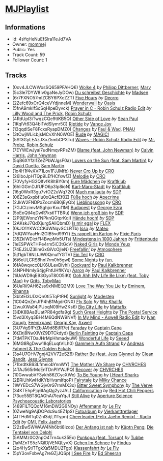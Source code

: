 # [MJPlaylist](https://open.spotify.com/playlist/4sYqHeNuEfSlra11eJd7VA)
## Informations
<!-- META_BEGIN -->
- Id: 4sYqHeNuEfSlra11eJd7VA
- Owner: [mommej](https://open.spotify.com/user/mommej)
- Public: Yes
- Track Count: 59
- Follower Count: 1
<!-- META_END -->


## Tracks
<!-- TRACK_LIST_BEGIN -->
- (0ov4JLCWWosSQ659PFAHQ6) [Wolke 4](https://open.spotify.com/track/0ov4JLCWWosSQ659PFAHQ6) *by* [Philipp Dittberner](https://open.spotify.com/artist/7oaSITFPadI3fnIxbv7hTa), [Marv](https://open.spotify.com/artist/64hJwJas2snPX2t0qGs1QK)
- (5c3le7DYW8Iv0gaNeJyDOw) [Du schreibst Geschichte](https://open.spotify.com/track/5c3le7DYW8Iv0gaNeJyDOw) *by* [Madsen](https://open.spotify.com/artist/1LsT3D414izg8h3K1VbrL4)
- (6r7FXNO57mlZCBY6PXcZZT) [Five Hours](https://open.spotify.com/track/6r7FXNO57mlZCBY6PXcZZT) *by* [Deorro](https://open.spotify.com/artist/6VD4UEUPvtsemqD3mmTqCR)
- (2Zefc69xOrQ4ceVYdjnneM) [Wonderwall](https://open.spotify.com/track/2Zefc69xOrQ4ceVYdjnneM) *by* [Oasis](https://open.spotify.com/artist/2DaxqgrOhkeH0fpeiQq2f4)
- (5fnA9mkIfScSqHIpeDyvck) [Prayer in C - Robin Schulz Radio Edit](https://open.spotify.com/track/5fnA9mkIfScSqHIpeDyvck) *by* [Lilly Wood and The Prick](https://open.spotify.com/artist/50OApTJurDusIo9dGTqSU4), [Robin Schulz](https://open.spotify.com/artist/3t5xRXzsuZmMDkQzgOX35S)
- (4RdUpI3iTwqzCQe9ttKB5Q) [Other Side of Love](https://open.spotify.com/track/4RdUpI3iTwqzCQe9ttKB5Q) *by* [Sean Paul](https://open.spotify.com/artist/3Isy6kedDrgPYoTS1dazA9)
- (1KqlVt63Q4bl1VdSlymr5C) [Riptide](https://open.spotify.com/track/1KqlVt63Q4bl1VdSlymr5C) *by* [Vance Joy](https://open.spotify.com/artist/10exVja0key0uqUkk6LJRT)
- (13qqdlSeF8FcxsRyapDMZ0) [Changes](https://open.spotify.com/track/13qqdlSeF8FcxsRyapDMZ0) *by* [Faul & Wad](https://open.spotify.com/artist/6HUm6AHJE0oisACMN6NNJ5), [PNAU](https://open.spotify.com/artist/6n28c9qs9hNGriNa72b26u)
- (3tCwjWLicbjsMCvXhN0WOE) [Rude](https://open.spotify.com/track/3tCwjWLicbjsMCvXhN0WOE) *by* [MAGIC!](https://open.spotify.com/artist/0DxeaLnv6SyYk2DOqkLO8c)
- (5Sf3GyLEAzJXxZ5mbCPXTu) [Waves - Robin Schulz Radio Edit](https://open.spotify.com/track/5Sf3GyLEAzJXxZ5mbCPXTu) *by* [Mr. Probz](https://open.spotify.com/artist/33W1pnW9zScZtYTnAoWnOT), [Robin Schulz](https://open.spotify.com/artist/3t5xRXzsuZmMDkQzgOX35S)
- (7EYWEwJyai7udNmqvRPsZM) [Blame (feat. John Newman)](https://open.spotify.com/track/7EYWEwJyai7udNmqvRPsZM) *by* [Calvin Harris](https://open.spotify.com/artist/7CajNmpbOovFoOoasH2HaY), [John Newman](https://open.spotify.com/artist/34v5MVKeQnIo0CWYMbbrPf)
- (5qB6XYfzI1ZeZPbWJgsF0a) [Lovers on the Sun (feat. Sam Martin)](https://open.spotify.com/track/5qB6XYfzI1ZeZPbWJgsF0a) *by* [David Guetta](https://open.spotify.com/artist/1Cs0zKBU1kc0i8ypK3B9ai), [Sam Martin](https://open.spotify.com/artist/66AE89GQTx88zLYhXn1wFK)
- (1o4H1f4vXVP1Lov1FJJMfb) [Never Cro Up](https://open.spotify.com/track/1o4H1f4vXVP1Lov1FJJMfb) *by* [CRO](https://open.spotify.com/artist/3utZ2yeQk0Z3BCOBWP7Vlu)
- (26IboJpHTQp9LEfHCfxwfZ) [Melodie](https://open.spotify.com/track/26IboJpHTQp9LEfHCfxwfZ) *by* [CRO](https://open.spotify.com/artist/3utZ2yeQk0Z3BCOBWP7Vlu)
- (70VyfyHG2QlfvfK8ItBY0m) [Eure Mädchen](https://open.spotify.com/track/70VyfyHG2QlfvfK8ItBY0m) *by* [Kraftklub](https://open.spotify.com/artist/0MZ55DwuMQ1B2TXq9lcrE4)
- (6hIiGGmDJfUFO6p3Ip8ioN) [Karl-Marx-Stadt](https://open.spotify.com/track/6hIiGGmDJfUFO6p3Ip8ioN) *by* [Kraftklub](https://open.spotify.com/artist/0MZ55DwuMQ1B2TXq9lcrE4)
- (16g0WxR3gu7vtOZ2uWq720) [Mach ma lauta](https://open.spotify.com/track/16g0WxR3gu7vtOZ2uWq720) *by* [SDP](https://open.spotify.com/artist/1EfwyuCzDQpCslZc8C9gkG)
- (06Z3sGxpbfIu0xQAcfEf0Z) [Füße hoch](https://open.spotify.com/track/06Z3sGxpbfIu0xQAcfEf0Z) *by* [Apecrime](https://open.spotify.com/artist/2E7hhlmUNBdnEYM02M2red)
- (2JkW2FNDPxZocm6B0jEyQb) [Lieblingssong](https://open.spotify.com/track/2JkW2FNDPxZocm6B0jEyQb) *by* [CRO](https://open.spotify.com/artist/3utZ2yeQk0Z3BCOBWP7Vlu)
- (7GJClzimvMSghjcrKxuf1M) [Budapest](https://open.spotify.com/track/7GJClzimvMSghjcrKxuf1M) *by* [George Ezra](https://open.spotify.com/artist/2ysnwxxNtSgbb9t1m2Ur4j)
- (5oEoQtl4qDwR7kstlTTBRu) [Wenn ich groß bin](https://open.spotify.com/track/5oEoQtl4qDwR7kstlTTBRu) *by* [SDP](https://open.spotify.com/artist/1EfwyuCzDQpCslZc8C9gkG)
- (2P9jEWxnzYNPknQGtprKqI) [Hände hoch!](https://open.spotify.com/track/2P9jEWxnzYNPknQGtprKqI) *by* [SDP](https://open.spotify.com/artist/1EfwyuCzDQpCslZc8C9gkG)
- (2AKskJ7QdXjurgSAliQbmD) [Is mir egal](https://open.spotify.com/track/2AKskJ7QdXjurgSAliQbmD) *by* [FLEX](https://open.spotify.com/artist/0AeE4Cyp84wnx89nMiLIwI)
- (0kJO1YKWCCKdWNqvSCLRTb) [Isso](https://open.spotify.com/track/0kJO1YKWCCKdWNqvSCLRTb) *by* [Mateo](https://open.spotify.com/artist/6rLc2LQSVGxPy4yPIFqfS5)
- (7dQWlYaaHnl2GIB5vd99Yf) [Es rappelt im Karton](https://open.spotify.com/track/7dQWlYaaHnl2GIB5vd99Yf) *by* [Pixie Paris](https://open.spotify.com/artist/5aYYfqv1Tn30dh1yZIowOi)
- (35ZklWDictFl4BwpMn5UTs) [Mindestens in 1000 Jahren](https://open.spotify.com/track/35ZklWDictFl4BwpMn5UTs) *by* [Frittenbude](https://open.spotify.com/artist/7jy0nL3F5ehHJxXYMBImkk)
- (1eESPWkTHPe4rm5iC3tGcV) [Naked Girls](https://open.spotify.com/track/1eESPWkTHPe4rm5iC3tGcV) *by* [Monde Yeux](https://open.spotify.com/artist/5T356V9auev68KobHQ02oK)
- (74EJ3UZ3IimGxGiVcOjleN) [Freefallin'](https://open.spotify.com/track/74EJ3UZ3IimGxGiVcOjleN) *by* [Atmosphere](https://open.spotify.com/artist/1GAS0rb4L8VTPvizAx2O9J)
- (5jf1gbT8NLtJW0QmufYGTV) [Ein Teil](https://open.spotify.com/track/5jf1gbT8NLtJW0QmufYGTV) *by* [CRO](https://open.spotify.com/artist/3utZ2yeQk0Z3BCOBWP7Vlu)
- (6t6oULCRS6hnI7rm0h5gwl) [Some Nights](https://open.spotify.com/track/6t6oULCRS6hnI7rm0h5gwl) *by* [fun.](https://open.spotify.com/artist/5nCi3BB41mBaMH9gfr6Su0)
- (6fA8wqvcc0LK6ULevDivhi) [Dockyard](https://open.spotify.com/track/6fA8wqvcc0LK6ULevDivhi) *by* [Paul Kalkbrenner](https://open.spotify.com/artist/0rasA5Z5h1ITtHelCpfu9R)
- (4NPHNmlyS4jgFhtUHfIKYq) [Aaron](https://open.spotify.com/track/4NPHNmlyS4jgFhtUHfIKYq) *by* [Paul Kalkbrenner](https://open.spotify.com/artist/0rasA5Z5h1ITtHelCpfu9R)
- (1iUoWD9qE93GyoT80O5IKt) [Ooh Ahh (My Life Be Like) (feat. Toby Mac)](https://open.spotify.com/track/1iUoWD9qE93GyoT80O5IKt) *by* [Grits](https://open.spotify.com/artist/6aUgzC0cMh0StjV7LyFEDr), [TobyMac](https://open.spotify.com/artist/5VX8hxrcfJWwaTLiqGUHG3)
- (6UaRii9AH6Zss9xNMEQ2M9) [Love The Way You Lie](https://open.spotify.com/track/6UaRii9AH6Zss9xNMEQ2M9) *by* [Eminem](https://open.spotify.com/artist/7dGJo4pcD2V6oG8kP0tJRR), [Rihanna](https://open.spotify.com/artist/5pKCCKE2ajJHZ9KAiaK11H)
- (3bbtEl3UDzQn0ti5TqPtRH) [Sunlight](https://open.spotify.com/track/3bbtEl3UDzQn0ti5TqPtRH) *by* [Modestep](https://open.spotify.com/artist/5zYJziKktyqWwmoAWXrShP)
- (1C04QnZmJfP4hB1MgdrGNX) [Fly Solo](https://open.spotify.com/track/1C04QnZmJfP4hB1MgdrGNX) *by* [Wiz Khalifa](https://open.spotify.com/artist/137W8MRPWKqSmrBGDBFSop)
- (2wuXWa84jPUoqN09HwZKs6) [Big City Life](https://open.spotify.com/track/2wuXWa84jPUoqN09HwZKs6) *by* [Mattafix](https://open.spotify.com/artist/5KORW1YGiERJqfuYjXMCyz)
- (3iDK8BAaBUatPR84gdfa9g) [Such Great Heights](https://open.spotify.com/track/3iDK8BAaBUatPR84gdfa9g) *by* [The Postal Service](https://open.spotify.com/artist/5yV1qdnmxyIYiSFB02wpDj)
- (5vd3IXyq3BH4M6QdNW9NVf) [In My Mind - Axwell Radio Edit](https://open.spotify.com/track/5vd3IXyq3BH4M6QdNW9NVf) *by* [Ivan Gough](https://open.spotify.com/artist/5aBWZE8TOaaA9O50ENS3EM), [Feenixpawl](https://open.spotify.com/artist/5FvlJcXnFIm72pgQtW3Dct), [Georgi Kay](https://open.spotify.com/artist/32DJdHuhN1840L73Bqxhxj), [Axwell](https://open.spotify.com/artist/1xNmvlEiICkRlRGqlNFZ43)
- (3U7VgSfPrZbJA9d8BjfR7e) [Faraday](https://open.spotify.com/track/3U7VgSfPrZbJA9d8BjfR7e) *by* [Captain Capa](https://open.spotify.com/artist/69BZbhkbUjjDI96GJAJbCW)
- (6tZirj8NwXlVrZ9DTCkdyd) [Berlin Fainting](https://open.spotify.com/track/6tZirj8NwXlVrZ9DTCkdyd) *by* [Captain Capa](https://open.spotify.com/artist/69BZbhkbUjjDI96GJAJbCW)
- (7tMTPKTOaJHrMpHhmadyuW) [Wonderful Life](https://open.spotify.com/track/7tMTPKTOaJHrMpHhmadyuW) *by* [Seeed](https://open.spotify.com/artist/5ISjkNS17JpCwiFtW80lpV)
- (6MG8RgDww18qELuqtVlLh0) [Gammeln Aufn Strand](https://open.spotify.com/track/6MG8RgDww18qELuqtVlLh0) *by* [Andreas Fahnert & The Golden Eckats](https://open.spotify.com/artist/6jCDTKcM52JaNiBJ82h6OJ)
- (3s4U7OHV7gnj42VV72eSZ6) [Rather Be (feat. Jess Glynne)](https://open.spotify.com/track/3s4U7OHV7gnj42VV72eSZ6) *by* [Clean Bandit](https://open.spotify.com/artist/6MDME20pz9RveH9rEXvrOM), [Jess Glynne](https://open.spotify.com/artist/4ScCswdRlyA23odg9thgIO)
- (71brdtkB63LfmeiobYnnWY) [The Mother We Share](https://open.spotify.com/track/71brdtkB63LfmeiobYnnWY) *by* [CHVRCHES](https://open.spotify.com/artist/3CjlHNtplJyTf9npxaPl5w)
- (4TAJ565rMcEnTDnPlYWJPQ) [Recover](https://open.spotify.com/track/4TAJ565rMcEnTDnPlYWJPQ) *by* [CHVRCHES](https://open.spotify.com/artist/3CjlHNtplJyTf9npxaPl5w)
- (10GwwabVF3ykh86ZCycXWe) [To Be Young](https://open.spotify.com/track/10GwwabVF3ykh86ZCycXWe) *by* [I Heart Sharks](https://open.spotify.com/artist/4HHftqPaBwXIk5C7GOLI7y)
- (2BRiUhKwHdKYbHvsmlfqoP) [Fairytale](https://open.spotify.com/track/2BRiUhKwHdKYbHvsmlfqoP) *by* [Milky Chance](https://open.spotify.com/artist/1hzfo8twXdOegF3xireCYs)
- (1WYEDcS7WGjv0rG7rmMX3o) [Bitter Sweet Symphony](https://open.spotify.com/track/1WYEDcS7WGjv0rG7rmMX3o) *by* [The Verve](https://open.spotify.com/artist/2cGwlqi3k18jFpUyTrsR84)
- (34KTEhpPjq6IAgQg2yzJAL) [Californication](https://open.spotify.com/track/34KTEhpPjq6IAgQg2yzJAL) *by* [Red Hot Chili Peppers](https://open.spotify.com/artist/0L8ExT028jH3ddEcZwqJJ5)
- (73uc55BT8QAGhAi7leaYqJ) [Still Alive](https://open.spotify.com/track/73uc55BT8QAGhAi7leaYqJ) *by* [Aperture Science Psychoacoustic Laboratories](https://open.spotify.com/artist/7d58WZ8qQHy2Sm5p52V2NP)
- (489FlLTQQdM16mDW2G9NOy) [Affenmann](https://open.spotify.com/track/489FlLTQQdM16mDW2G9NOy) *by* [Le Fly](https://open.spotify.com/artist/4ZtBx6rfSEXaqAgUWjCip6)
- (0ZweNg9AjDOPdc9u4EZ1pS) [Fotoalbum](https://open.spotify.com/track/0ZweNg9AjDOPdc9u4EZ1pS) *by* [Vierkanttretlager](https://open.spotify.com/artist/1LbXEMrWWiZFB0cHiyGdbl)
- (4fTHdMTq0Znl3djLI1Typn) [Cheerleader (Felix Jaehn Remix) - Radio Edit](https://open.spotify.com/track/4fTHdMTq0Znl3djLI1Typn) *by* [OMI](https://open.spotify.com/artist/5MouCg6ta7zAxsfMEbc1uh), [Felix Jaehn](https://open.spotify.com/artist/4bL2B6hmLlMWnUEZnorEtG)
- (22zBw5WWAW4Nh6bti8lzop) [Der Anfang ist nah](https://open.spotify.com/track/22zBw5WWAW4Nh6bti8lzop) *by* [Käptn Peng](https://open.spotify.com/artist/4uJ0Z35toYgdlrDGF4eFY2), [Die Tentakel von Delphi](https://open.spotify.com/artist/4Y7wUypNxLefo23dQexEFV)
- (5AMMz0O2npO4Trn4uk35Eo) [Punkopa (feat. Torsun)](https://open.spotify.com/track/5AMMz0O2npO4Trn4uk35Eo) *by* [Tubbe](https://open.spotify.com/artist/35MVWOHL8YB38DGYpvqSWs)
- (1aMZnTS5zNQlDjVENQLyvX) [Gehen Im Schnee](https://open.spotify.com/track/1aMZnTS5zNQlDjVENQLyvX) *by* [Findus](https://open.spotify.com/artist/1IfkYPJSZBeUqakM11P5iX)
- (2o4HyStlTFgkXa5MDU2Tgp) [Klassenfahrt](https://open.spotify.com/track/2o4HyStlTFgkXa5MDU2Tgp) *by* [Le Fly](https://open.spotify.com/artist/4ZtBx6rfSEXaqAgUWjCip6)
- (5pY3ovFxbvAg7reGZjJQSp) [I See Fire](https://open.spotify.com/track/5pY3ovFxbvAg7reGZjJQSp) *by* [Ed Sheeran](https://open.spotify.com/artist/6eUKZXaKkcviH0Ku9w2n3V)
<!-- TRACK_LIST_END -->
